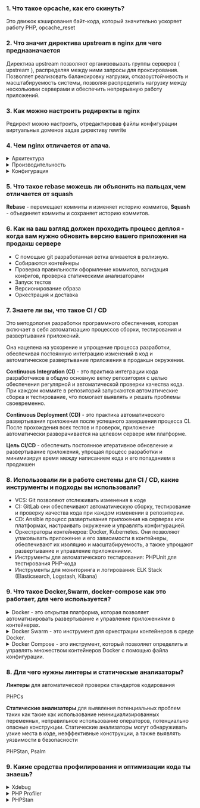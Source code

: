 ### 1. Что такое opcache, как его скинуть?

Это движок кэширования байт-кода, который значительно ускоряет работу PHP, opcache_reset

### 2. Что значит директива upstream в nginx для чего предназначается

Директива upstream позволяют организовывать группы серверов ( upstream ), распределяя между ними запросы для
проксирования.
Позволяет реализовать балансировку нагрузки, отказоустойчивость и масштабируемость системы, позволяя распределить
нагрузку между несколькими серверами и обеспечить непрерывную работу приложений.

### 3. Как можно настроить редиректы в nginx

Редирект можно настроить, отредактировав файлы конфигурации виртуальных доменов задав директиву rewrite

### 4. Чем nginx отличается от апача.

<details>
    <summary>Архитектура</summary>

**Apache**

Процессорно-ориентированная модель, где для каждого клиентского подключения создается отдельный процесс или поток. Это
может привести к высокому потреблению ресурсов при большой нагрузке.

**Nginx**

Событийно-ориентированная модель, используя неблокирующий асинхронный подход. Он обрабатывает множество подключений в
одном потоке, что позволяет обрабатывать большое количество запросов с меньшими ресурсами.
</details>

<details>
    <summary>Производительность</summary>

**Apache**

Хорошо работает с динамическим содержимым и поддерживает широкий спектр модулей, что делает его более гибким для
обработки различных типов запросов.

**Nginx**

Высокая производительность и эффективность при обработке статических файлов и больших объемов запросов. Он хорошо
масштабируется и может эффективно обслуживать тысячи одновременных подключений.
</details>

<details>
    <summary>Конфигурация</summary>

**Apache**

Через файлы .htaccess и httpd.conf, что позволяет гибко настраивать поведение сервера для каждого каталога.

**Nginx**

Ооснована на файле nginx.conf, который определяет глобальные и локальные настройки сервера.
</details>

### 5. Что такое rebase можешь ли объяснить на пальцах,чем отличается от squash

**Rebase** - перемещает коммиты и изменяет историю коммитов,
**Squash** - объединяет коммиты и сохраняет историю коммитов.

### 6. Как на ваш взгляд должен проходить процесс деплоя - когда вам нужно обновить версию вашего приложения на продакш сервере

- С помощью git разработанная ветка вливается в релизную.
- Собираются контейнеры
- Проверка правильности оформление коммитов, валидация конфигов, проверка статическими анализаторами
- Запуск тестов
- Версионирование образа
- Оркестрация и доставка

### 7. Знаете ли вы, что такое CI / CD

Это методология разработки программного обеспечения, которая включает в себя автоматизацию процессов сборки,
тестирования и развертывания приложений.

Она нацелена на ускорение и упрощение процесса разработки, обеспечивая постоянную интеграцию изменений в код и
автоматическое развертывание приложения в продакшн окружении.

**Continuous Integration (CI)** - это практика интеграции кода разработчиков в общую основную ветку репозитория с целью
обеспечения регулярной и автоматической проверки качества кода. При каждом коммите в репозиторий запускаются
автоматические сборка и тестирование, что помогает выявлять и решать проблемы своевременно.

**Continuous Deployment (CD)** - это практика автоматического развертывания приложения после успешного завершения
процесса
CI. После прохождения всех тестов и проверок, приложение автоматически разворачивается на целевом сервере или платформе.

**Цель CI/CD** - обеспечить постоянное итеративное обновление и развертывание приложения, упрощая процесс разработки и
минимизируя время между написанием кода и его попаданием в продакшен

### 8. Использовали ли в работе системы для CI / CD, какие инструменты и подходы вы использовали?

- VCS: Git позволяют отслеживать изменения в коде
- CI: GitLab они обеспечивают автоматическую сборку, тестирование и проверку качества кода при каждом изменении в
  репозитории.
- CD: Ansible процесс развертывания приложения на серверах или платформах, настраивать окружение и управлять
  конфигурацией.
- Оркестраторы контейнеров: Docker, Kubernetes. Они позволяют упаковывать приложение и его зависимости в контейнеры,
  обеспечивают их изоляцию и масштабируемость, а также упрощают развертывание и управление приложениями.
- Инструменты для автоматического тестирования: PHPUnit для тестирования PHP-кода
- Инструменты для мониторинга и логирования: ELK Stack (Elasticsearch, Logstash, Kibana)

### 9. Что такое Docker,Swarm, docker-compose как это работает, для чего используется?

<details>
    <summary>Docker - это открытая платформа, которая позволяет автоматизировать развертывание и управление приложениями в контейнерах.</summary>

Контейнеры - это легковесные и изолированные окружения, в которых приложение может работать независимо от
операционной системы и других приложений на хостовой машине. Docker позволяет упаковывать приложение и его зависимости в
контейнеры, которые могут быть запущены на любом компьютере, поддерживающем Docker.
</details>

<details>
    <summary>Docker Swarm - это инструмент для оркестрации контейнеров в среде Docker.</summary>

Он позволяет управлять группой контейнеров как единым целым, обеспечивая масштабируемость и отказоустойчивость. Swarm
позволяет создавать кластеры Docker-хостов и
управлять развертыванием, масштабированием и обновлением контейнеров на этих хостах.
</details>

<details>
    <summary>Docker Compose - это инструмент, который позволяет определить и управлять множеством контейнеров Docker с помощью файла конфигурации.</summary>

Файл docker-compose.yml содержит описание сервисов, их зависимостей и настроек. С помощью Docker
Compose можно однократно запустить и остановить все контейнеры в составе приложения, настроить сети и тома для обмена
данными между контейнерами, а также определить переменные среды и другие параметры.
</details>

### 8. Для чего нужны линтеры и статическые анализаторы?

**Линтеры** для автоматической проверки стандартов кодирования

PHPCs

**Статические анализаторы** для выявления потенциальных проблем таких как такие как использование неинициализированных
переменных, неправильное использование операторов, потенциально опасные конструкции.
Статические анализаторы могут обнаруживать узкие места в коде, неэффективные конструкции, а также выявлять уязвимости в
безопасности

PHPStan, Psalm

### 9. Какие средства профилирования и оптимизации кода ты знаешь?

<details>
    <summary>Xdebug</summary>
Это расширение для PHP, которое предоставляет возможности профилирования кода, трассировки исполнения, отладки и оптимизации. Оно позволяет собирать подробную информацию о времени выполнения и использовании ресурсов в коде.
</details>

<details>
    <summary>PHP Profiler</summary>
Это инструмент профилирования, который может использоваться с Xdebug или другими инструментами профилирования. Он предоставляет анализ времени выполнения, трассировку стека вызовов и другую полезную информацию о производительности кода.
</details>

<details>
    <summary>PHPStan</summary>
Могут помочь идентифицировать потенциальные проблемы и улучшить качество кода. Они обнаруживают неиспользуемые переменные, потенциальные ошибки, несоответствия стандартам кодирования и другие проблемы.
</details>